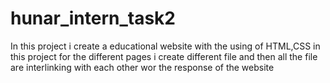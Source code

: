 # hunar_intern_task2
In this project i create a educational website with the using of HTML,CSS in this project for the different pages i create different file and then all the file are interlinking with each other wor the response of the website 
